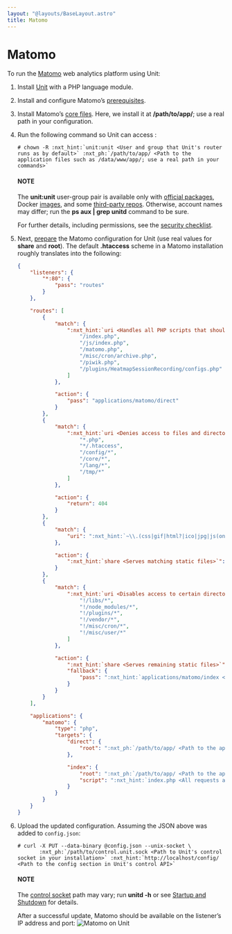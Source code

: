 ```yaml
---
layout: "@layouts/BaseLayout.astro"
title: Matomo
---
```

# Matomo

To run the [Matomo](https://matomo.org) web analytics platform using Unit:

1. Install [Unit](../installation.md#installation-precomp-pkgs) with a PHP language module.
2. Install and configure Matomo’s [prerequisites](https://matomo.org/faq/on-premise/matomo-requirements/).
3. Install Matomo’s [core files](https://matomo.org/faq/on-premise/installing-matomo/).  Here, we install it at **/path/to/app/**; use
   a real path in your configuration.
4. Run the following command so Unit can access :
   ```console
   # chown -R :nxt_hint:`unit:unit <User and group that Unit's router runs as by default>` :nxt_ph:`/path/to/app/ <Path to the application files such as /data/www/app/; use a real path in your commands>`
   ```

   #### NOTE
   The **unit:unit** user-group pair is available only with [official
   packages](../installation.md#installation-precomp-pkgs), Docker [images](../installation.md#installation-docker), and some [third-party repos](../installation.md#installation-community-repos).  Otherwise, account names may differ; run
   the **ps aux | grep unitd** command to be sure.

   For further details, including permissions, see the [security checklist](security.md#security-apps).
5. Next, [prepare](../configuration.md#configuration-php) the Matomo configuration for Unit
   (use real values for **share** and **root**).  The default
   **.htaccess** scheme in a Matomo installation roughly translates into the
   following:
   ```json
   {
       "listeners": {
           "*:80": {
               "pass": "routes"
           }
       },

       "routes": [
           {
               "match": {
                   ":nxt_hint:`uri <Handles all PHP scripts that should be public>`": [
                       "/index.php",
                       "/js/index.php",
                       "/matomo.php",
                       "/misc/cron/archive.php",
                       "/piwik.php",
                       "/plugins/HeatmapSessionRecording/configs.php"
                   ]
               },

               "action": {
                   "pass": "applications/matomo/direct"
               }
           },
           {
               "match": {
                   ":nxt_hint:`uri <Denies access to files and directories best kept private, including internal PHP scripts>`": [
                       "*.php",
                       "*/.htaccess",
                       "/config/*",
                       "/core/*",
                       "/lang/*",
                       "/tmp/*"
                   ]
               },

               "action": {
                   "return": 404
               }
           },
           {
               "match": {
                   "uri": ":nxt_hint:`~\\.(css|gif|html?|ico|jpg|js(on)?|png|svg|ttf|woff2?)$ <Enables access to static content only>`"
               },

               "action": {
                   ":nxt_hint:`share <Serves matching static files>`": ":nxt_ph:`/path/to/app <Path to the application directory; use a real path in your configuration>`$uri"
               }
           },
           {
               "match": {
                   ":nxt_hint:`uri <Disables access to certain directories that may nonetheless contain public-facing static content served by the previous rule; forwards all unhandled requests to index.php in the root directory>`": [
                       "!/libs/*",
                       "!/node_modules/*",
                       "!/plugins/*",
                       "!/vendor/*",
                       "!/misc/cron/*",
                       "!/misc/user/*"
                   ]
               },

               "action": {
                   ":nxt_hint:`share <Serves remaining static files>`": ":nxt_ph:`/path/to/app <Path to the application directory; use a real path in your configuration>`$uri",
                   "fallback": {
                       "pass": ":nxt_hint:`applications/matomo/index <A catch-all destination for the remaining requests>`"
                   }
               }
           }
       ],

       "applications": {
           "matomo": {
               "type": "php",
               "targets": {
                   "direct": {
                       "root": ":nxt_ph:`/path/to/app/ <Path to the application directory; use a real path in your configuration>`"
                   },

                   "index": {
                       "root": ":nxt_ph:`/path/to/app/ <Path to the application directory; use a real path in your configuration>`",
                       "script": ":nxt_hint:`index.php <All requests are handled by a single script>`"
                   }
               }
           }
       }
   }
   ```
6. Upload the updated configuration.  Assuming the JSON above was added to
   `config.json`:
   ```console
   # curl -X PUT --data-binary @config.json --unix-socket \
          :nxt_ph:`/path/to/control.unit.sock <Path to Unit's control socket in your installation>` :nxt_hint:`http://localhost/config/ <Path to the config section in Unit's control API>`
   ```

   #### NOTE
   The [control socket](../controlapi.md#configuration-socket) path may vary; run
   **unitd -h** or see [Startup and Shutdown](source.md#source-startup) for details.

   After a successful update, Matomo should be available on the listener’s IP
   address and port:
   ![Matomo on Unit](/matomo.png)
